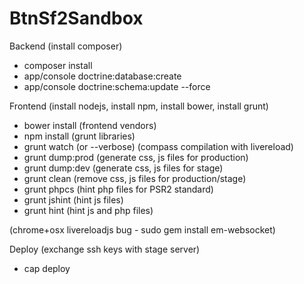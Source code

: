 BtnSf2Sandbox
=============

Backend
(install composer)
- composer install
- app/console doctrine:database:create
- app/console doctrine:schema:update --force

Frontend
(install nodejs, install npm, install bower, install grunt)
- bower install (frontend vendors)
- npm install   (grunt libraries)
- grunt watch (or --verbose) (compass compilation with livereload)
- grunt dump:prod (generate css, js files for production)
- grunt dump:dev (generate css, js files for stage)
- grunt clean (remove css, js files for production/stage)
- grunt phpcs (hint php files for PSR2 standard)
- grunt jshint (hint js files)
- grunt hint (hint js and php files)

(chrome+osx livereloadjs bug - sudo gem install em-websocket)


Deploy
(exchange ssh keys with stage server)
- cap deploy
